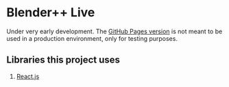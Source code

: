 # Blender++ Live
Under very early development. The [GitHub Pages version](https://hackerdagreat57.github.io/bpp) is not meant to be used in a production environment, only for testing purposes.

## Libraries this project uses
1. [React.js](https://reactjs.org)
